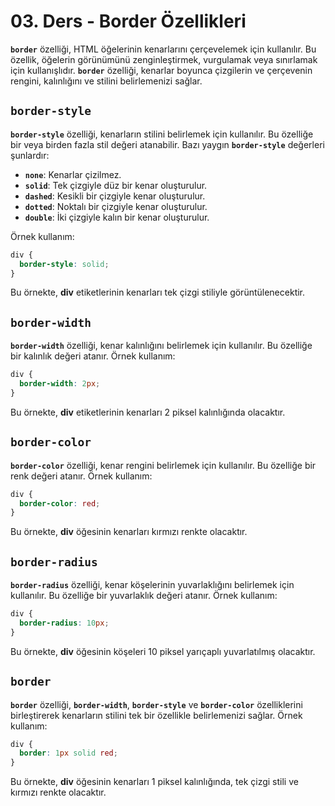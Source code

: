 # 03. Ders - Border Özellikleri

**`border`** özelliği, HTML öğelerinin kenarlarını çerçevelemek için kullanılır. Bu özellik, öğelerin görünümünü zenginleştirmek, vurgulamak veya sınırlamak için kullanışlıdır. **`border`** özelliği, kenarlar boyunca çizgilerin ve çerçevenin rengini, kalınlığını ve stilini belirlemenizi sağlar.

## **`border-style`**

**`border-style`** özelliği, kenarların stilini belirlemek için kullanılır. Bu özelliğe bir veya birden fazla stil değeri atanabilir. Bazı yaygın **`border-style`** değerleri şunlardır:

* **`none`**: Kenarlar çizilmez.
* **`solid`**: Tek çizgiyle düz bir kenar oluşturulur.
* **`dashed`**: Kesikli bir çizgiyle kenar oluşturulur.
* **`dotted`**: Noktalı bir çizgiyle kenar oluşturulur.
* **`double`**: İki çizgiyle kalın bir kenar oluşturulur.

Örnek kullanım:

~~~ CSS
div {
  border-style: solid;
}
~~~

Bu örnekte, **div** etiketlerinin kenarları tek çizgi stiliyle görüntülenecektir.

## **`border-width`**

**`border-width`** özelliği, kenar kalınlığını belirlemek için kullanılır. Bu özelliğe bir kalınlık değeri atanır. Örnek kullanım:

~~~ CSS
div {
  border-width: 2px;
}
~~~

Bu örnekte, **div** etiketlerinin kenarları 2 piksel kalınlığında olacaktır.

## **`border-color`**

**`border-color`** özelliği, kenar rengini belirlemek için kullanılır. Bu özelliğe bir renk değeri atanır. Örnek kullanım:

~~~ CSS
div {
  border-color: red;
}
~~~

Bu örnekte, **div** öğesinin kenarları kırmızı renkte olacaktır.

## **`border-radius`**

**`border-radius`** özelliği, kenar köşelerinin yuvarlaklığını belirlemek için kullanılır. Bu özelliğe bir yuvarlaklık değeri atanır. Örnek kullanım:

~~~ CSS
div {
  border-radius: 10px;
}
~~~

Bu örnekte, **div** öğesinin köşeleri 10 piksel yarıçaplı yuvarlatılmış olacaktır.

## **`border`**

**`border`** özelliği, **`border-width`**, **`border-style`** ve **`border-color`** özelliklerini birleştirerek kenarların stilini tek bir özellikle belirlemenizi sağlar. Örnek kullanım:

~~~ CSS
div {
  border: 1px solid red;
}
~~~

Bu örnekte, **div** öğesinin kenarları 1 piksel kalınlığında, tek çizgi stili ve kırmızı renkte olacaktır.